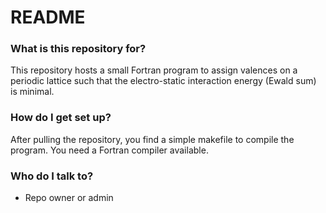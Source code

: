 # README #

### What is this repository for? ###

This repository hosts a small Fortran program to assign valences on a periodic lattice such that the electro-static interaction energy (Ewald sum) is minimal. 

### How do I get set up? ###

After pulling the repository, you find a simple makefile to compile the program. You need a Fortran compiler available.

### Who do I talk to? ###

* Repo owner or admin
